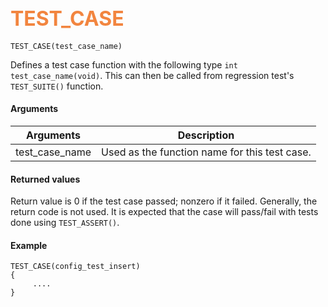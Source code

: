 ## <font color="F2853F" style="font-size:24pt"> TEST_CASE </font>

```no-highlight
TEST_CASE(test_case_name)
```

Defines a test case function with the following type `int test_case_name(void)`. This can then be called from regression test's `TEST_SUITE()` function.

#### Arguments

| Arguments | Description |
|-----------|-------------|
| test_case_name | Used as the function name for this test case. |

#### Returned values

Return value is 0 if the test case passed; nonzero if it failed. Generally, the return code is not used. It is expected that the case will pass/fail with tests done using `TEST_ASSERT()`.


#### Example

```no-highlight
TEST_CASE(config_test_insert)
{
     ....
}
```
